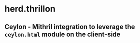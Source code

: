 # herd.thrillon

## Ceylon - Mithril integration to leverage the `ceylon.html` module on the client-side
